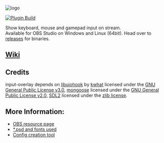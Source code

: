 ![logo](https://i.imgur.com/nPgpsRx.png)

[![Plugin Build](https://github.com/univrsal/input-overlay/actions/workflows/main.yml/badge.svg)](https://github.com/univrsal/input-overlay/actions/workflows/main.yml)

Show keyboard, mouse and gamepad input on stream.\
Available for OBS Studio on Windows and Linux (64bit).
Head over to [releases](https://github.com/univrsal/input-overlay/releases) for binaries.

## [Wiki](https://github.com/univrsal/input-overlay/wiki)
## Credits
input-overlay depends on [libuiohook](https://github.com/kwhat/libuiohook) by [kwhat](https://github.com/kwhat) licensed under the [GNU General Public License v3.0](https://www.gnu.org/licenses/gpl-3.0.txt), [mongoose](https://github.com/cesanta/mongoose) licensed under the [GNU General Public License v2.0](https://www.gnu.org/licenses/gpl-2.0.txt), [SDL2](https://libsdl.org) licensed under the [zlib license](https://www.zlib.net/zlib_license.html).

## More Information:
- [OBS resource page](https://obsproject.com/forum/resources/input-overlay.552/)
- [*.psd and fonts used](https://github.com/univrsal/input-overlay/raw/master/docs/cct/layout-projects.zip)
- [Config creation tool](https://univrsal.github.io/input-overlay/cct/)

